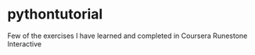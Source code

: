 # pythontutorial
Few of the exercises I have learned and completed in Coursera Runestone Interactive
